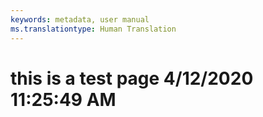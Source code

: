 ```yaml
---
keywords: metadata, user manual
ms.translationtype: Human Translation
---
```

# this is a test page 4/12/2020 11:25:49 AM